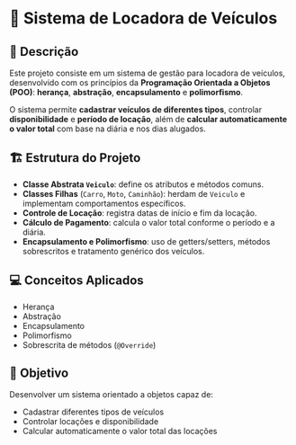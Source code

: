 # 🚗 Sistema de Locadora de Veículos

## 🧩 Descrição
Este projeto consiste em um sistema de gestão para locadora de veículos, desenvolvido com os princípios da **Programação Orientada a Objetos (POO)**: **herança**, **abstração**, **encapsulamento** e **polimorfismo**.

O sistema permite **cadastrar veículos de diferentes tipos**, controlar **disponibilidade** e **período de locação**, além de **calcular automaticamente o valor total** com base na diária e nos dias alugados.

## 🏗️ Estrutura do Projeto
- **Classe Abstrata `Veiculo`**: define os atributos e métodos comuns.
- **Classes Filhas** (`Carro`, `Moto`, `Caminhão`): herdam de `Veiculo` e implementam comportamentos específicos.
- **Controle de Locação**: registra datas de início e fim da locação.
- **Cálculo de Pagamento**: calcula o valor total conforme o período e a diária.
- **Encapsulamento e Polimorfismo**: uso de getters/setters, métodos sobrescritos e tratamento genérico dos veículos.

## 💻 Conceitos Aplicados
- Herança  
- Abstração  
- Encapsulamento  
- Polimorfismo  
- Sobrescrita de métodos (`@Override`)

## 🎯 Objetivo
Desenvolver um sistema orientado a objetos capaz de:
- Cadastrar diferentes tipos de veículos  
- Controlar locações e disponibilidade  
- Calcular automaticamente o valor total das locações  
